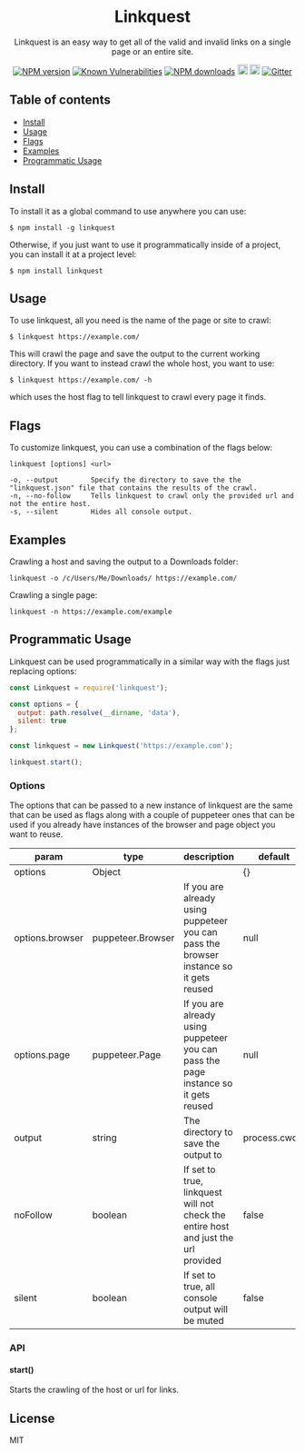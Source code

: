<div align="center">

# Linkquest

Linkquest is an easy way to get all of the valid and invalid links on a single page or an entire site.

</div>

<div align="center">

[![NPM version](https://img.shields.io/npm/v/linkquest.svg?style=flat)](https://www.npmjs.com/package/stringops)
[![Known Vulnerabilities](https://snyk.io/test/github/robertcorponoi/linkquest/badge.svg)](https://snyk.io/test/github/robertcorponoi/stringops)
[![NPM downloads](https://img.shields.io/npm/dm/linkquest.svg?style=flat)](https://www.npmjs.com/package/stringops)
<a href="https://badge.fury.io/js/linkquest"><img src="https://img.shields.io/github/issues/robertcorponoi/linkquest.svg" alt="issues" height="18"></a>
<a href="https://badge.fury.io/js/linkquest"><img src="https://img.shields.io/github/license/robertcorponoi/linkquest.svg" alt="license" height="18"></a>
[![Gitter](https://badges.gitter.im/gitterHQ/gitter.svg)](https://gitter.im/robertcorponoi)

</div>

## **Table of contents**

- [Install](#install)
- [Usage](#usage)
- [Flags](#flags)
- [Examples](#examples)
- [Programmatic Usage](#programmatic-usage)

## **Install**

To install it as a global command to use anywhere you can use:

```shell
$ npm install -g linkquest
```

Otherwise, if you just want to use it programmatically inside of a project, you can install it at a project level:

```shell
$ npm install linkquest
```

## **Usage**

To use linkquest, all you need is the name of the page or site to crawl:

```shell
$ linkquest https://example.com/
```

This will crawl the page and save the output to the current working directory. If you want to instead crawl the whole host, you want to use:

```shell
$ linkquest https://example.com/ -h
```

which uses the host flag to tell linkquest to crawl every page it finds.

## **Flags**

To customize linkquest, you can use a combination of the flags below:

```
linkquest [options] <url>

-o, --output        Specify the directory to save the the "linkquest.json" file that contains the results of the crawl.
-n, --no-follow     Tells linkquest to crawl only the provided url and not the entire host.
-s, --silent        Hides all console output.
```

## **Examples**

Crawling a host and saving the output to a Downloads folder:

```shell
linkquest -o /c/Users/Me/Downloads/ https://example.com/
```

Crawling a single page:

```shell
linkquest -n https://example.com/example
```

## Programmatic Usage

Linkquest can be used programmatically in a similar way with the flags just replacing options:

```js
const Linkquest = require('linkquest');

const options = {
  output: path.resolve(__dirname, 'data'),
  silent: true
};

const linkquest = new Linkquest('https://example.com');

linkquest.start();
```

### Options

The options that can be passed to a new instance of linkquest are the same that can be used as flags along with a couple of puppeteer ones that can be used if you already have instances of the browser and page object you want to reuse.

| param           	| type              	| description                                                                            	| default       	|
|-----------------	|-------------------	|----------------------------------------------------------------------------------------	|---------------	|
| options         	| Object            	|                                                                                        	| {}            	|
| options.browser 	| puppeteer.Browser 	| If you are already using puppeteer you can pass the browser instance so it gets reused 	| null          	|
| options.page    	| puppeteer.Page    	| If you are already using puppeteer you can pass the page instance so it gets reused    	| null          	|
| output          	| string            	| The directory to save the output to                                                    	| process.cwd() 	|
| noFollow        	| boolean           	| If set to true, linkquest will not check the entire host and just the url provided     	| false         	|
| silent          	| boolean           	| If set to true, all console output will be muted                                       	| false         	|

### API

#### **start()**

Starts the crawling of the host or url for links.

## License

MIT